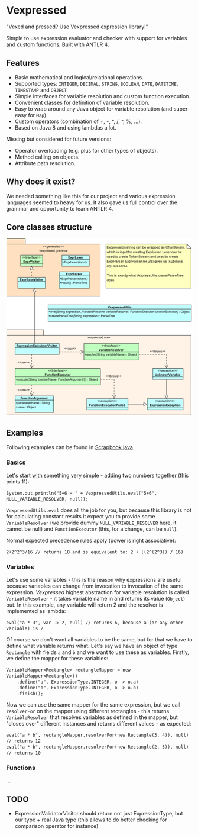 # Vexpressed

"Vexed and pressed? Use Vexpressed expression library!"

Simple to use expression evaluator and checker with support for variables and custom functions.
Built with ANTLR 4.


## Features

* Basic mathematical and logical/relational operations.
* Supported types: `INTEGER`, `DECIMAL`, `STRING`, `BOOLEAN`, `DATE`, `DATETIME`, `TIMESTAMP`
and `OBJECT`
* Simple interfaces for variable resolution and custom function execution.
* Convenient classes for definition of variable resolution.
* Easy to wrap around any Java object for variable resolution (and super-easy for `Map`).
* Custom operators (combination of +, -, *, /, ^, %, ...).
* Based on Java 8 and using lambdas a lot.

Missing but considered for future versions:

* Operator overloading (e.g. plus for other types of objects).
* Method calling on objects.
* Attribute path resolution.


## Why does it exist?

We needed something like this for our project and various expression languages seemed to heavy
for us. It also gave us full control over the grammar and opportunity to learn ANTLR 4.


## Core classes structure

![UML Class diagram - core](docs/imgs/core-classes.png)

## Examples

Following examples can be found in [Scrapbook.java](src/test/java/Scrapbook.java).

### Basics

Let's start with something very simple - adding two numbers together (this prints 11):
```
System.out.println("5+6 = " + VexpressedUtils.eval("5+6", NULL_VARIABLE_RESOLVER, null));
```

`VexpressedUtils.eval` does all the job for you, but because this library is not for calculating
constant results it expect you to provide some `VariableResolver` (we provide dummy
`NULL_VARIABLE_RESOLVER` here, it cannot be null) and `FunctionExecutor` (this, for a change, can
be `null`).

Normal expected precedence rules apply (power is right associative):
```
2+2^2^3/16 // returns 18 and is equivalent to: 2 + ((2^(2^3)) / 16)
```

### Variables

Let's use some variables - this is the reason why expressions are useful because variables can
change from invocation to invocation of the same expression. *Vexpressed* highest abstraction for
variable resolution is called `VariableResolver` - it takes variable name in and returns its value
(`Object`) out. In this example, any variable will return 2 and the resolver is implemented as
lambda:
```
eval("a * 3", var -> 2, null) // returns 6, because a (or any other variable) is 2
```

Of course we don't want all variables to be the same, but for that we have to define what variable
returns what. Let's say we have an object of type `Rectangle` with fields `a` and `b` and we want
to use these as variables. Firstly, we define the mapper for these variables:
```
VariableMapper<Rectangle> rectangleMapper = new VariableMapper<Rectangle>()
	.define("a", ExpressionType.INTEGER, o -> o.a)
	.define("b", ExpressionType.INTEGER, o -> o.b)
	.finish();
```

Now we can use the same mapper for the same expression, but we call `resolverFor` on the mapper
using different rectangles - this returns `VariableResolver` that resolves variables as defined
in the mapper, but "closes over" different instances and returns different values - as expected:
```
eval("a * b", rectangleMapper.resolverFor(new Rectangle(3, 4)), null) // returns 12
eval("a * b", rectangleMapper.resolverFor(new Rectangle(2, 5)), null) // returns 10
```

### Functions

...


## TODO

* ExpressionValidatorVisitor should return not just ExpressionType, but our type + real Java type
(this allows to do better checking for comparison operator for instance)